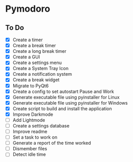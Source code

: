 # Pymodoro

## To Do
- [x] Create a timer
- [x] Create a break timer
- [x] Create a long break timer
- [x] Create a GUI
- [x] Create a settings menu
- [x] Create a System Tray Icon
- [x] Create a notification system
- [x] Create a break widget
- [x] Migrate to PyQt6
- [x] Create a config to set autostart Pause and Work
- [x] Generate executable file using pyinstaller for Linux
- [x] Generate executable file using pyinstaller for Windows
- [x] Create script to build and install the application
- [x] Improve Darkmode
- [ ] Add Lightmode
- [ ] Create a settings database
- [ ] Improve readme
- [ ] Set a task to work on
- [ ] Generate a report of the time worked
- [ ] Dismember files
- [ ] Detect idle time